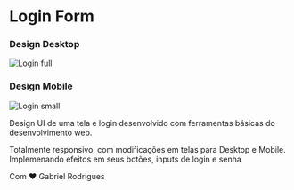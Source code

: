 # Login Form 

### Design Desktop
![Login full](https://i.imgur.com/XifXiYw.png)

### Design Mobile
![Login small](https://i.imgur.com/oTdYmrX.jpg)

Design UI de uma tela e login desenvolvido com ferramentas básicas do desenvolvimento web. 

Totalmente responsivo, com modificações em telas para Desktop e Mobile. Implemenando efeitos em seus botões, inputs de login e senha


Com ❤ Gabriel Rodrigues 
